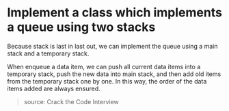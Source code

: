 # Implement a class which implements a queue using two stacks

Because stack is last in last out, we can implement the queue using a main stack and a temporary stack.

When enqueue a data item, we can push all current data items into a temporary stack, push the new data 
into main stack, and then add old items from the temporary stack one by one. In this way, the order of the 
data items added are always ensured.

> source: Crack the Code Interview